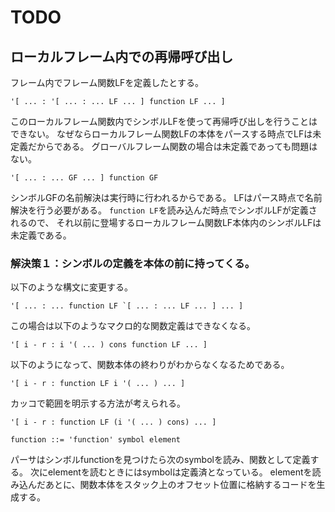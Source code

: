 # TODO

## ローカルフレーム内での再帰呼び出し

フレーム内でフレーム関数LFを定義したとする。

```
'[ ... : '[ ... : ... LF ... ] function LF ... ]
```

このローカルフレーム関数内でシンボルLFを使って再帰呼び出しを行うことはできない。
なぜならローカルフレーム関数LFの本体をパースする時点でLFは未定義だからである。
グローバルフレーム関数の場合は未定義であっても問題はない。

```
'[ ... : ... GF ... ] function GF
```

シンボルGFの名前解決は実行時に行われるからである。
LFはパース時点で名前解決を行う必要がある。
```function LF```を読み込んだ時点でシンボルLFが定義されるので、
それ以前に登場するローカルフレーム関数LF本体内のシンボルLFは未定義である。

### 解決策１：シンボルの定義を本体の前に持ってくる。

以下のような構文に変更する。

```
'[ ... : ... function LF `[ ... : ... LF ... ] ... ]
```

この場合は以下のようなマクロ的な関数定義はできなくなる。

```
'[ i - r : i '( ... ) cons function LF ... ]
```

以下のようになって、関数本体の終わりがわからなくなるためである。

```
'[ i - r : function LF i '( ... ) ... ]
```

カッコで範囲を明示する方法が考えられる。

```
'[ i - r : function LF (i '( ... ) cons) ... ]
```

```
function ::= 'function' symbol element
```

パーサはシンボルfunctionを見つけたら次のsymbolを読み、関数として定義する。
次にelementを読むときにはsymbolは定義済となっている。
elementを読み込んだあとに、関数本体をスタック上のオフセット位置に格納するコードを生成する。
